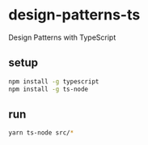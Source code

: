 # design-patterns-ts

Design Patterns with TypeScript

## setup

```bash
npm install -g typescript
npm install -g ts-node
```

## run

```bash
yarn ts-node src/*
```
